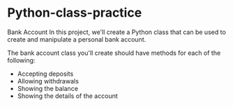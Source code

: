 # Python-class-practice


Bank Account
In this project, we'll create a Python class that can be used to create and manipulate a personal bank account.

The bank account class you'll create should have methods for each of the following:

* Accepting deposits
* Allowing withdrawals
* Showing the balance
* Showing the details of the account
